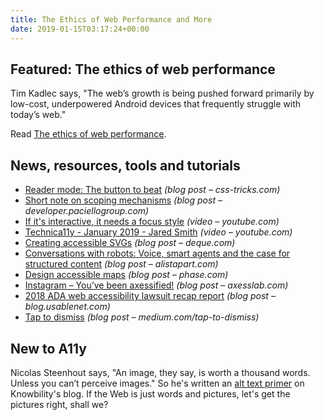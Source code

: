 ```yaml
---
title: The Ethics of Web Performance and More
date: 2019-01-15T03:17:24+00:00
---
```


## Featured: The ethics of web performance

Tim Kadlec says, "The web’s growth is being pushed forward primarily by low-cost, underpowered Android devices that frequently struggle with today’s web."

Read [The ethics of web performance](https://timkadlec.com/remembers/2019-01-09-the-ethics-of-performance/).

## News, resources, tools and tutorials

- [Reader mode: The button to beat](https://css-tricks.com/reader-mode-the-button-to-beat/) *(blog post – css-tricks.com)*
- [Short note on scoping mechanisms](https://developer.paciellogroup.com/blog/2019/01/short-note-on-scoping-mechanisms/) *(blog post – developer.paciellogroup.com)*
- [If it's interactive, it needs a focus style](https://www.youtube.com/watch?v=9YazmVNwtHI) *(video – youtube.com)*
- [Technica11y - January 2019 - Jared Smith](https://www.youtube.com/watch?v=RyDmm71Ibg8) *(video – youtube.com)*
- [Creating accessible SVGs](https://www.deque.com/blog/creating-accessible-svgs/) *(blog post – deque.com)*
- [Conversations with robots: Voice, smart agents and the case for structured content](https://alistapart.com/article/conversations-with-robots) *(blog post – alistapart.com)*
- [Design accessible maps](https://phase.com/magazine/design-accessible-maps/) *(blog post – phase.com)*
- [Instagram – You’ve been axessified!](https://axesslab.com/axessified-instagram/) *(blog post – axesslab.com)*
- [2018 ADA web accessibility lawsuit recap report](https://blog.usablenet.com/2018-ada-web-accessibility-lawsuit-recap-report) *(blog post – blog.usablenet.com)*
- [Tap to dismiss](https://medium.com/tap-to-dismiss/tap-to-dismiss-fbc66bdf500a) *(blog post – medium.com/tap-to-dismiss)*

## New to A11y

Nicolas Steenhout says, "An image, they say, is worth a thousand words. Unless you can’t perceive images." So he's written an [alt text primer](https://knowbility.org/blog/2019/an-alt-text-primer/) on Knowbility's blog. If the Web is just words and pictures, let's get the pictures right, shall we?
